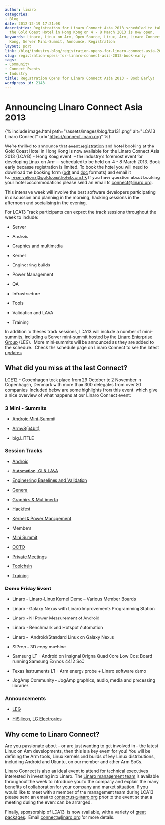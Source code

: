 ```yaml
---
author: linaro
categories:
- Blog
date: 2012-12-19 17:21:08
description: Registration for Linaro Connect Asia 2013 scheduled to take place at
  the Gold Coast Hotel in Hong Kong on 4 - 8 March 2013 is now open.
keywords: Linaro, Linux on Arm, Open Source, Linux, Arm, Linaro Connect, LCA13-Hong
  Kong, Server Mini-Summit, Announce, Registration
layout: post
link: /blog/industry-blog/registration-opens-for-linaro-connect-asia-2013-book-early/
slug: registration-opens-for-linaro-connect-asia-2013-book-early
tags:
- Community
- Connect Events
- Industry
title: Registration Opens for Linaro Connect Asia 2013 - Book Early!
wordpress_id: 2143
---
```


# Announcing Linaro Connect Asia 2013

{% include image.html path="/assets/images/blog/lca131.png" alt="LCA13 Linaro Connect" url="https://connect.linaro.org" %}

We’re thrilled to announce that [event registration](http://linaro.eventbrite.co.uk/) and hotel booking at the Gold Coast Hotel in Hong Kong is now available for  the Linaro Connect Asia 2013 (LCA13) - Hong Kong event  – the industry’s foremost event for developing Linux on Arm— scheduled to be held on  4 - 8 March 2013. Book early because registration is limited. To book the hotel you will need to download the booking form ([odt](/assets/downloads/Hotel-Reservation-Form.odt) and [doc]() formats) and email it to: [reservations@goldcoasthotel.com.hk](mailto:reservations@goldcoasthotel.com.hk) If you have question about booking your hotel accommodations please send an email to [connect@linaro.org](mailto:connect@linaro.org).

This intensive week will involve the best software developers participating in discussion and planning in the morning, hacking sessions in the afternoon and socialising in the evening.

For LCA13 Track participants can expect the track sessions throughout the week to include:

  * Server

  * Android

  * Graphics and multimedia


  * Kernel


  * Engineering builds


  * Power Management


  * QA


  * Infrastructure


  * Tools


  * Validation and LAVA


  * Training


In addition to theses track sessions, LCA13 will include a number of mini-summits, including a Server mini-summit hosted by the [Linaro Enterprise Group](/engineering/datacenter-and-cloud/) (LEG).  More mini-summits will be announced as they are added to the schedule.  Check the schedule page on Linaro Connect to see the latest [updates](https://connect.linaro.org/).


## What did you miss at the last Connect?


LCE12 - Copenhagen took place from 29 October to 2 November in Copenhagen, Denmark with more than 300 delegates from over 80 companies. Included below are some highlights from this event  which give a nice overview of what happens at our Linaro Connect event:


### 3 Mini - Summits

  * [Android Mini-Summit](/blog/summary-of-the-android-mini-summit-at-connect-copenhagen-2012/)


  * [Armv8(64bit)](/blog/armv8-64-bit-mini-summit-at-lce12-copenhagen/)


  * big.LITTLE

### Session Tracks

  * [Android](https://connect.linaro.org)


  * [Automation, CI & LAVA](https://connect.linaro.org)


  * [Engineering Baselines and Validation](https://connect.linaro.org)


  * [General](https://connect.linaro.org)


  * [Graphics & Multimedia](https://connect.linaro.org)


  * [Hackfest](https://connect.linaro.org)


  * [Kernel & Power Management](https://connect.linaro.org)


  * [Members](https://connect.linaro.org)


  * [Mini Summit](https://connect.linaro.org)


  * [OCTO](https://connect.linaro.org)


  * [Private Meetings](https://connect.linaro.org)


  * [Toolchain](https://connect.linaro.org)


  * [Training](https://connect.linaro.org)

### Demo Friday Event

  * Linaro – Linaro-Linux Kernel Demo – Various Member Boards


  * Linaro - Galaxy Nexus with Linaro Improvements Programming Station


  * Linaro - NI Power Measurement of Android


  * Linaro - Benchmark and Hotspot Automation


  * Linaro –  Android/Standard Linux on Galaxy Nexus


  * SIProp – 3D copy machine


  * Samsung LT - Android on Insignal Origna Quad Core Low Cost Board running Samsung Exynos 4412 SoC


  * Texas Instruments LT - Arm energy probe + Linaro software demo


  * JogAmp Community - JogAmp graphics, audio, media and processing libraries


### Announcements

  * [LEG](/news/industry-leaders-collaborate-to-accelerate-software-ecosystem-for-arm-servers-and-join-linaro/)


  * [HiSilicon](/news/hisilicon-joins-linaro-as-core-member/), [LG Electronics](/news/lg-electronics-joins-linaro/)


## Why come to Linaro Connect?

Are you passionate about – or are just wanting to get involved in – the latest Linux on Arm developments, then this is a key event for you! You will be defining the Arm tools, Linux kernels and builds of key Linux distributions, including Android and Ubuntu, on our member and other Arm SoCs.

Linaro Connect is also an ideal event to attend for technical executives interested in investing into Linaro. The [Linaro management team](/about/) is available throughout the week to introduce you to the company and explain the many benefits of collaboration for your company and market situation. If you would like to meet with a member of the management team during LCA13 please send an email to contactus@linaro.org prior to the event so that a meeting during the event can be arranged.

Finally, sponsorship of LCA13  is now available, with a variety of [great packages](https://connect.linaro.org/sponsors/).  Email [connect@linaro.org](mailto:connect@linaro.org) for more details.
